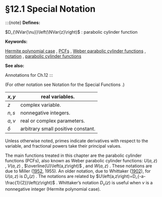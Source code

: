 # §12.1 Special Notation

:::{note}
**Defines:**

$D_{\NVar{\nu}}\left(\NVar{z}\right)$ : parabolic cylinder function

**Keywords:**

[Hermite polynomial case](http://dlmf.nist.gov/search/search?q=Hermite%20polynomial%20case) , [PCFs](http://dlmf.nist.gov/search/search?q=PCFs) , [Weber parabolic cylinder functions](http://dlmf.nist.gov/search/search?q=Weber%20parabolic%20cylinder%20functions) , [notation](http://dlmf.nist.gov/search/search?q=notation) , [parabolic cylinder functions](http://dlmf.nist.gov/search/search?q=parabolic%20cylinder%20functions)

**See also:**

Annotations for Ch.12
:::

(For other notation see Notation for the Special Functions .)


| $x,y$ | real variables. |
|---|---|
| $z$ | complex variable. |
| $n,s$ | nonnegative integers. |
| $a,\nu$ | real or complex parameters. |
| $\delta$ | arbitrary small positive constant. |


Unless otherwise noted, primes indicate derivatives with respect to the variable, and fractional powers take their principal values.

The main functions treated in this chapter are the parabolic cylinder functions (PCFs), also known as Weber parabolic cylinder functions: $U\left(a,z\right)$ , $V\left(a,z\right)$ , $\overline{U}\left(a,z\right)$ , and $W\left(a,z\right)$ . These notations are due to Miller ([1952](./bib/M.html#bib1621 "On the choice of standard solutions to Weber’s equation"), 1955). An older notation, due to Whittaker ([1902](./bib/W.html#bib2402 "On the functions associated with the parabolic cylinder in harmonic analysis")), for $U\left(a,z\right)$ is $D_{\nu}\left(z\right)$ . The notations are related by $U\left(a,z\right)=D_{-a-\frac{1}{2}}\left(z\right)$ . Whittaker’s notation $D_{\nu}\left(z\right)$ is useful when $\nu$ is a nonnegative integer (Hermite polynomial case).
